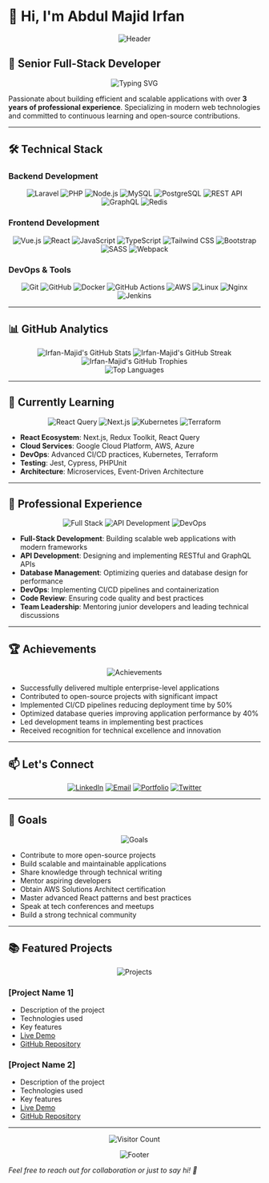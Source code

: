 # 👋 Hi, I'm Abdul Majid Irfan

<div align="center">
  
  ![Header](https://capsule-render.vercel.app/api?type=waving&color=gradient&height=200&section=header&text=Abdul%20Majid%20Irfan&fontSize=50&fontAlignY=35&animation=twinkling)
  
</div>

## 🚀 Senior Full-Stack Developer

<div align="center">
  
  ![Typing SVG](https://readme-typing-svg.herokuapp.com?font=Fira+Code&pause=1000&color=00F72A&center=true&vCenter=true&width=600&lines=Building+scalable+web+applications;Creating+efficient+APIs;Implementing+best+practices;Writing+clean+code;Always+learning+new+technologies)
  
</div>

Passionate about building efficient and scalable applications with over **3 years of professional experience**. Specializing in modern web technologies and committed to continuous learning and open-source contributions.

---

## 🛠️ Technical Stack

### Backend Development
<div align="center">
  
  ![Laravel](https://img.shields.io/badge/Laravel-FF2D20?style=for-the-badge&logo=laravel&logoColor=white)
  ![PHP](https://img.shields.io/badge/PHP-777BB4?style=for-the-badge&logo=php&logoColor=white)
  ![Node.js](https://img.shields.io/badge/Node.js-339933?style=for-the-badge&logo=nodedotjs&logoColor=white)
  ![MySQL](https://img.shields.io/badge/MySQL-005C84?style=for-the-badge&logo=mysql&logoColor=white)
  ![PostgreSQL](https://img.shields.io/badge/PostgreSQL-316192?style=for-the-badge&logo=postgresql&logoColor=white)
  ![REST API](https://img.shields.io/badge/REST_API-FF6B6B?style=for-the-badge&logo=rest&logoColor=white)
  ![GraphQL](https://img.shields.io/badge/GraphQL-E10098?style=for-the-badge&logo=graphql&logoColor=white)
  ![Redis](https://img.shields.io/badge/Redis-DC382D?style=for-the-badge&logo=redis&logoColor=white)
  
</div>

### Frontend Development
<div align="center">
  
  ![Vue.js](https://img.shields.io/badge/Vue.js-4FC08D?style=for-the-badge&logo=vuedotjs&logoColor=white)
  ![React](https://img.shields.io/badge/React-20232A?style=for-the-badge&logo=react&logoColor=61DAFB)
  ![JavaScript](https://img.shields.io/badge/JavaScript-F7DF1E?style=for-the-badge&logo=javascript&logoColor=black)
  ![TypeScript](https://img.shields.io/badge/TypeScript-007ACC?style=for-the-badge&logo=typescript&logoColor=white)
  ![Tailwind CSS](https://img.shields.io/badge/Tailwind_CSS-38B2AC?style=for-the-badge&logo=tailwind-css&logoColor=white)
  ![Bootstrap](https://img.shields.io/badge/Bootstrap-563D7C?style=for-the-badge&logo=bootstrap&logoColor=white)
  ![SASS](https://img.shields.io/badge/SASS-CC6699?style=for-the-badge&logo=sass&logoColor=white)
  ![Webpack](https://img.shields.io/badge/Webpack-8DD6F9?style=for-the-badge&logo=webpack&logoColor=black)
  
</div>

### DevOps & Tools
<div align="center">
  
  ![Git](https://img.shields.io/badge/Git-F05032?style=for-the-badge&logo=git&logoColor=white)
  ![GitHub](https://img.shields.io/badge/GitHub-100000?style=for-the-badge&logo=github&logoColor=white)
  ![Docker](https://img.shields.io/badge/Docker-2CA5E0?style=for-the-badge&logo=docker&logoColor=white)
  ![GitHub Actions](https://img.shields.io/badge/GitHub_Actions-2088FF?style=for-the-badge&logo=github-actions&logoColor=white)
  ![AWS](https://img.shields.io/badge/AWS-232F3E?style=for-the-badge&logo=amazon-aws&logoColor=white)
  ![Linux](https://img.shields.io/badge/Linux-FCC624?style=for-the-badge&logo=linux&logoColor=black)
  ![Nginx](https://img.shields.io/badge/Nginx-009639?style=for-the-badge&logo=nginx&logoColor=white)
  ![Jenkins](https://img.shields.io/badge/Jenkins-D24939?style=for-the-badge&logo=jenkins&logoColor=white)
  
</div>

---

## 📊 GitHub Analytics

<div align="center">
  
  <img src="https://github-readme-stats.vercel.app/api?username=Irfan-Majid&show_icons=true&theme=radical" alt="Irfan-Majid's GitHub Stats" />
  <img src="https://github-readme-streak-stats.herokuapp.com/?user=Irfan-Majid&theme=radical" alt="Irfan-Majid's GitHub Streak" />
  
</div>

<div align="center">
  
  <img src="https://github-profile-trophy.vercel.app/?username=Irfan-Majid&theme=radical&margin-w=15" alt="Irfan-Majid's GitHub Trophies" />
  
</div>

<div align="center">
  
  <img src="https://github-readme-stats.vercel.app/api/top-langs/?username=Irfan-Majid&layout=compact&theme=radical" alt="Top Languages" />
  
</div>

---

## 🌱 Currently Learning

<div align="center">
  
  ![React Query](https://img.shields.io/badge/React_Query-FF4154?style=for-the-badge&logo=react-query&logoColor=white)
  ![Next.js](https://img.shields.io/badge/Next.js-000000?style=for-the-badge&logo=nextdotjs&logoColor=white)
  ![Kubernetes](https://img.shields.io/badge/Kubernetes-326CE5?style=for-the-badge&logo=kubernetes&logoColor=white)
  ![Terraform](https://img.shields.io/badge/Terraform-7B42BC?style=for-the-badge&logo=terraform&logoColor=white)
  
</div>

- **React Ecosystem**: Next.js, Redux Toolkit, React Query
- **Cloud Services**: Google Cloud Platform, AWS, Azure
- **DevOps**: Advanced CI/CD practices, Kubernetes, Terraform
- **Testing**: Jest, Cypress, PHPUnit
- **Architecture**: Microservices, Event-Driven Architecture

---

## 💼 Professional Experience

<div align="center">
  
  ![Full Stack](https://img.shields.io/badge/Full_Stack-Developer-2ea44f?style=for-the-badge)
  ![API Development](https://img.shields.io/badge/API-Development-2ea44f?style=for-the-badge)
  ![DevOps](https://img.shields.io/badge/DevOps-Engineer-2ea44f?style=for-the-badge)
  
</div>

- **Full-Stack Development**: Building scalable web applications with modern frameworks
- **API Development**: Designing and implementing RESTful and GraphQL APIs
- **Database Management**: Optimizing queries and database design for performance
- **DevOps**: Implementing CI/CD pipelines and containerization
- **Code Review**: Ensuring code quality and best practices
- **Team Leadership**: Mentoring junior developers and leading technical discussions

---

## 🏆 Achievements

<div align="center">
  
  ![Achievements](https://img.shields.io/badge/Achievements-Gold-FFD700?style=for-the-badge)
  
</div>

- Successfully delivered multiple enterprise-level applications
- Contributed to open-source projects with significant impact
- Implemented CI/CD pipelines reducing deployment time by 50%
- Optimized database queries improving application performance by 40%
- Led development teams in implementing best practices
- Received recognition for technical excellence and innovation

---

## 📫 Let's Connect

<div align="center">
  
  [![LinkedIn](https://img.shields.io/badge/LinkedIn-0077B5?style=for-the-badge&logo=linkedin&logoColor=white)](https://www.linkedin.com/in/irfan-majid/)
  [![Email](https://img.shields.io/badge/Email-D14836?style=for-the-badge&logo=gmail&logoColor=white)](mailto:devirfanmajid@gmail.com)
  [![Portfolio](https://img.shields.io/badge/Portfolio-000000?style=for-the-badge&logo=about.me&logoColor=white)](https://your-portfolio-url.com)
  [![Twitter](https://img.shields.io/badge/Twitter-1DA1F2?style=for-the-badge&logo=twitter&logoColor=white)](https://twitter.com/your-twitter)
  
</div>

---

## 🎯 Goals

<div align="center">
  
  ![Goals](https://img.shields.io/badge/Goals-2023-2ea44f?style=for-the-badge)
  
</div>

- Contribute to more open-source projects
- Build scalable and maintainable applications
- Share knowledge through technical writing
- Mentor aspiring developers
- Obtain AWS Solutions Architect certification
- Master advanced React patterns and best practices
- Speak at tech conferences and meetups
- Build a strong technical community

---

## 📚 Featured Projects

<div align="center">
  
  ![Projects](https://img.shields.io/badge/Featured-Projects-2ea44f?style=for-the-badge)
  
</div>

### [Project Name 1]
- Description of the project
- Technologies used
- Key features
- [Live Demo](https://project1-demo.com)
- [GitHub Repository](https://github.com/your-username/project1)

### [Project Name 2]
- Description of the project
- Technologies used
- Key features
- [Live Demo](https://project2-demo.com)
- [GitHub Repository](https://github.com/your-username/project2)

---

<div align="center">
  
  ![Visitor Count](https://profile-counter.glitch.me/Irfan-Majid/count.svg)
  
</div>

<div align="center">
  
  ![Footer](https://capsule-render.vercel.app/api?type=waving&color=gradient&height=100&section=footer&text=Thanks%20for%20visiting!&fontSize=30&fontAlignY=65&animation=twinkling)
  
</div>

*Feel free to reach out for collaboration or just to say hi! 👋*
